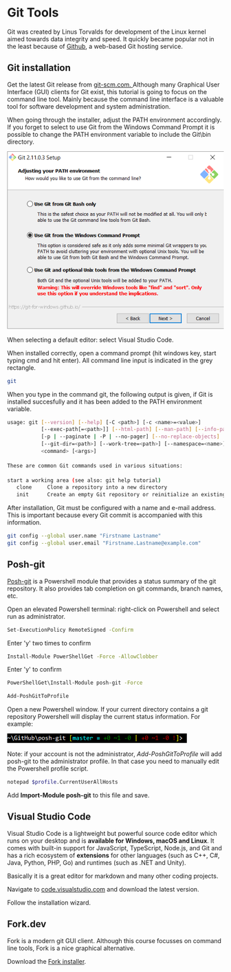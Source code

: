 # Git Tools

Git was created by Linus Torvalds for development of the Linux kernel aimed towards data integrity and speed. It quickly became popular not in the least because of [Github](https://github.com), a web-based Git hosting service.

## Git installation

Get the latest Git release from [git-scm.com. ](https://git-scm.com/)Although many Graphical User Interface \(GUI\) clients for Git exist, this tutorial is going to focus on the command line tool. Mainly because the command line interface is a valuable tool for software development and system administration.

When going through the installer, adjust the PATH environment accordingly. If you forget to select to use Git from the Windows Command Prompt it is possible to change the PATH environment variable to include the Git\bin directory.

![Adjust path](./assets/adjustPATH.png)

When selecting a default editor: select Visual Studio Code.

When installed correctly, open a command prompt \(hit windows key, start typing cmd and hit enter\).  All command line input is indicated in the grey rectangle.

```bash
git
```

When you type in the command git, the following output is given, if Git is installed succesfully and it has been added to the PATH environment variable.

```bash
usage: git [--version] [--help] [-C <path>] [-c <name>=<value>]
           [--exec-path[=<path>]] [--html-path] [--man-path] [--info-path]
           [-p | --paginate | -P | --no-pager] [--no-replace-objects] [--bare]
           [--git-dir=<path>] [--work-tree=<path>] [--namespace=<name>]
           <command> [<args>]

These are common Git commands used in various situations:

start a working area (see also: git help tutorial)
   clone     Clone a repository into a new directory
   init      Create an empty Git repository or reinitialize an existing one

```

After installation, Git must be configured with a name and e-mail address. This is important because every Git commit is accompanied with this information.

```bash
git config --global user.name "Firstname Lastname"
git config --global user.email "Firstname.Lastname@example.com"
```

## Posh-git 

[Posh-git](https://github.com/dahlbyk/posh-git) is a Powershell module that provides a status summary of the git repository. It also provides tab completion on git commands, branch names, etc.

Open an elevated Powershell terminal: right-click on Powershell and select run as administrator.

```bash
Set-ExecutionPolicy RemoteSigned -Confirm
```

Enter 'y' two times to confirm

```bash
Install-Module PowerShellGet -Force -AllowClobber
```

Enter 'y' to confirm

```bash
PowerShellGet\Install-Module posh-git -Force
```

```bash
Add-PoshGitToProfile
```

Open a new Powershell window. If your current directory contains a git repository Powershell will display the current status information. For example:

![Posh-git example](./assets/posh-git.png)

Note: if your account is not the administrator, *Add-PoshGitToProfile* will add posh-git to the administrator profile. In that case you need to manually edit the Powershell profile script.

```bash
notepad $profile.CurrentUserAllHosts
```
Add **Import-Module posh-git** to this file and save.


## Visual Studio Code

Visual Studio Code is a lightweight but powerful source code editor which runs on your desktop and is **available for Windows, macOS and Linux**. It comes with built-in support for JavaScript, TypeScript, Node.js, and Git and has a rich ecosystem of **extensions** for other languages (such as C++, C#, Java, Python, PHP, Go) and runtimes (such as .NET and Unity).

Basically it is a great editor for markdown and many other coding projects.

Navigate to [code.visualstudio.com](https://code.visualstudio.com/) and download the latest version.

Follow the installation wizard.

## Fork.dev

Fork is a modern git GUI client. Although this course focusses on command line tools, Fork is a nice graphical alternative.

Download the [Fork installer](https://fork.dev/). 